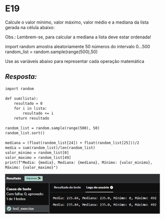 # E19
Calcule o valor mínimo, valor máximo, valor médio e a mediana da lista gerada na célula abaixo:

Obs.: Lembrem-se, para calcular a mediana a lista deve estar ordenada!

import random 
amostra aleatoriamente 50 números do intervalo 0...500
random_list = random.sample(range(500),50)

Use as variáveis abaixo para representar cada operação matemática

## *Resposta:*
```
import random

def sum(lista):
    resultado = 0
    for i in lista:
        resultado += i
    return resultado

random_list = random.sample(range(500), 50)
random_list.sort()

mediana = (float(random_list[24]) + float(random_list[25]))/2
media = sum(random_list)/len(random_list)
valor_minimo = random_list[0]
valor_maximo = random_list[49]
print(f"Media: {media}, Mediana: {mediana}, Mínimo: {valor_minimo}, Máximo: {valor_maximo}")
```

![E19](../../Evidencias/Python_1/Exercicio_19.png)